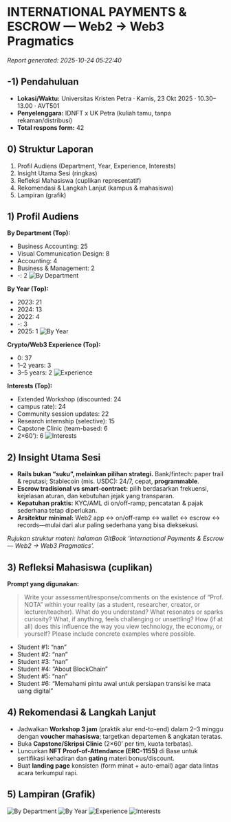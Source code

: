 # INTERNATIONAL PAYMENTS & ESCROW — Web2 → Web3 Pragmatics

_Report generated: 2025-10-24 05:22:40_

## -1) Pendahuluan
- **Lokasi/Waktu:** Universitas Kristen Petra · Kamis, 23 Okt 2025 · 10.30–13.00 · AVT501
- **Penyelenggara:** IDNFT x UK Petra (kuliah tamu, tanpa rekaman/distribusi)
- **Total respons form:** 42

## 0) Struktur Laporan
1. Profil Audiens (Department, Year, Experience, Interests)
2. Insight Utama Sesi (ringkas)
3. Refleksi Mahasiswa (cuplikan representatif)
4. Rekomendasi & Langkah Lanjut (kampus & mahasiswa)
5. Lampiran (grafik)

## 1) Profil Audiens
**By Department (Top):**
- Business Accounting: 25
- Visual Communication Design: 8
- Accounting: 4
- Business & Management: 2
- -: 2
![By Department](by_department.png)

**By Year (Top):**
- 2023: 21
- 2024: 13
- 2022: 4
- -: 3
- 2025: 1
![By Year](by_year.png)

**Crypto/Web3 Experience (Top):**
- 0: 37
- 1–2 years: 3
- 3–5 years: 2
![Experience](experience.png)

**Interests (Top):**
- Extended Workshop (discounted: 24
- campus rate): 24
- Community session updates: 22
- Research internship (selective): 15
- Capstone Clinic (team-based: 6
- 2×60’): 6
![Interests](interests.png)

## 2) Insight Utama Sesi
- **Rails bukan “suku”, melainkan pilihan strategi.** Bank/fintech: paper trail & reputasi; Stablecoin (mis. USDC): 24/7, cepat, **programmable**.
- **Escrow tradisional vs smart-contract:** pilih berdasarkan frekuensi, kejelasan aturan, dan kebutuhan jejak yang transparan.
- **Kepatuhan praktis:** KYC/AML di on/off-ramp; pencatatan & pajak sederhana tetap diperlukan.
- **Arsitektur minimal:** Web2 app ↔ on/off-ramp ↔ wallet ↔ escrow ↔ records—mulai dari alur paling sederhana yang bisa dieksekusi.

_Rujukan struktur materi: halaman GitBook ‘International Payments & Escrow — Web2 → Web3 Pragmatics’._

## 3) Refleksi Mahasiswa (cuplikan)
**Prompt yang digunakan:**
> Write your assessment/response/comments on the existence of “Prof. NOTA” within your reality (as a student, researcher, creator, or lecturer/teacher). What do you understand? What resonates or sparks curiosity? What, if anything, feels challenging or unsettling? How (if at all) does this influence the way you view technology, the economy, or yourself? Please include concrete examples where possible.

- Student #1: “nan”
- Student #2: “nan”
- Student #3: “nan”
- Student #4: “About BlockChain”
- Student #5: “nan”
- Student #6: “Memahami pintu awal untuk persiapan transisi ke mata uang digital”

## 4) Rekomendasi & Langkah Lanjut
- Jadwalkan **Workshop 3 jam** (praktik alur end-to-end) dalam 2–3 minggu dengan **voucher mahasiswa**; targetkan departemen & angkatan teratas.
- Buka **Capstone/Skripsi Clinic** (2×60’ per tim, kuota terbatas).
- Luncurkan **NFT Proof-of-Attendance (ERC-1155)** di Base untuk sertifikasi kehadiran dan **gating** materi bonus/discount.
- Buat **landing page** konsisten (form minat + auto-email) agar data lintas acara terkumpul rapi.

## 5) Lampiran (Grafik)
![By Department](by_department.png)
![By Year](by_year.png)
![Experience](experience.png)
![Interests](interests.png)